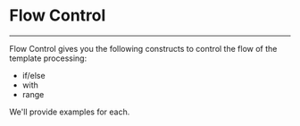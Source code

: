 # Flow Control
---

Flow Control gives you the following constructs to control the flow of the template processing:
* if/else
* with
* range

We'll provide examples for each.
